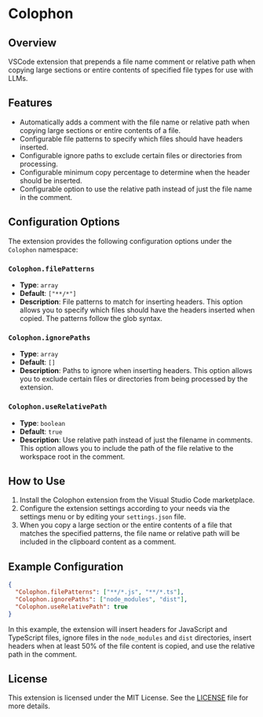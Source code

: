 # Colophon

## Overview

VSCode extension that prepends a file name comment or relative path when copying large sections or entire contents of specified file types for use with LLMs.

## Features

- Automatically adds a comment with the file name or relative path when copying large sections or entire contents of a file.
- Configurable file patterns to specify which files should have headers inserted.
- Configurable ignore paths to exclude certain files or directories from processing.
- Configurable minimum copy percentage to determine when the header should be inserted.
- Configurable option to use the relative path instead of just the file name in the comment.

## Configuration Options

The extension provides the following configuration options under the `Colophon` namespace:

### `Colophon.filePatterns`

- **Type**: `array`
- **Default**: `["**/*"]`
- **Description**: File patterns to match for inserting headers. This option allows you to specify which files should have the headers inserted when copied. The patterns follow the glob syntax.

### `Colophon.ignorePaths`

- **Type**: `array`
- **Default**: `[]`
- **Description**: Paths to ignore when inserting headers. This option allows you to exclude certain files or directories from being processed by the extension.

### `Colophon.useRelativePath`

- **Type**: `boolean`
- **Default**: `true`
- **Description**: Use relative path instead of just the filename in comments. This option allows you to include the path of the file relative to the workspace root in the comment.

## How to Use

1. Install the Colophon extension from the Visual Studio Code marketplace.
2. Configure the extension settings according to your needs via the settings menu or by editing your `settings.json` file.
3. When you copy a large section or the entire contents of a file that matches the specified patterns, the file name or relative path will be included in the clipboard content as a comment.

## Example Configuration

```json
{
  "Colophon.filePatterns": ["**/*.js", "**/*.ts"],
  "Colophon.ignorePaths": ["node_modules", "dist"],
  "Colophon.useRelativePath": true
}
```

In this example, the extension will insert headers for JavaScript and TypeScript files, ignore files in the `node_modules` and `dist` directories, insert headers when at least 50% of the file content is copied, and use the relative path in the comment.

## License

This extension is licensed under the MIT License. See the [LICENSE](LICENSE) file for more details.

